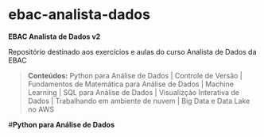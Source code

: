 # ebac-analista-dados
**EBAC Analista de Dados v2**

Repositório destinado aos exercícios e aulas do curso Analista de Dados da EBAC

> **Conteúdos:** Python para Análise de Dados | Controle de Versão | Fundamentos de Matemática para Análise de Dados | Machine Learning | SQL para Análise de Dados | Visualizção Interativa de Dados | Trabalhando em ambiente de nuvem | Big Data e Data Lake no AWS

#**Python para Análise de Dados**

